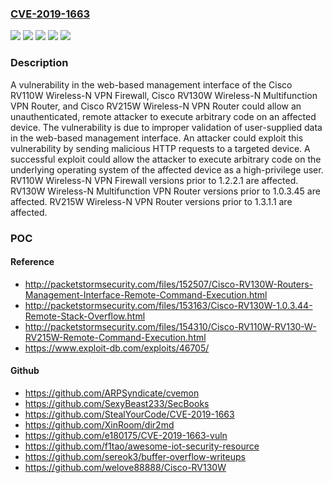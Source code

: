 ### [CVE-2019-1663](https://cve.mitre.org/cgi-bin/cvename.cgi?name=CVE-2019-1663)
![](https://img.shields.io/static/v1?label=Product&message=RV110W%20Wireless-N%20VPN%20Firewall&color=blue)
![](https://img.shields.io/static/v1?label=Product&message=RV130W%20Wireless-N%20Multifunction%20VPN%20Router&color=blue)
![](https://img.shields.io/static/v1?label=Product&message=RV215W%20Wireless-N%20VPN%20Router&color=blue)
![](https://img.shields.io/static/v1?label=Version&message=n%2Fa&color=blue)
![](https://img.shields.io/static/v1?label=Vulnerability&message=CWE-119&color=brighgreen)

### Description

A vulnerability in the web-based management interface of the Cisco RV110W Wireless-N VPN Firewall, Cisco RV130W Wireless-N Multifunction VPN Router, and Cisco RV215W Wireless-N VPN Router could allow an unauthenticated, remote attacker to execute arbitrary code on an affected device. The vulnerability is due to improper validation of user-supplied data in the web-based management interface. An attacker could exploit this vulnerability by sending malicious HTTP requests to a targeted device. A successful exploit could allow the attacker to execute arbitrary code on the underlying operating system of the affected device as a high-privilege user. RV110W Wireless-N VPN Firewall versions prior to 1.2.2.1 are affected. RV130W Wireless-N Multifunction VPN Router versions prior to 1.0.3.45 are affected. RV215W Wireless-N VPN Router versions prior to 1.3.1.1 are affected.

### POC

#### Reference
- http://packetstormsecurity.com/files/152507/Cisco-RV130W-Routers-Management-Interface-Remote-Command-Execution.html
- http://packetstormsecurity.com/files/153163/Cisco-RV130W-1.0.3.44-Remote-Stack-Overflow.html
- http://packetstormsecurity.com/files/154310/Cisco-RV110W-RV130-W-RV215W-Remote-Command-Execution.html
- https://www.exploit-db.com/exploits/46705/

#### Github
- https://github.com/ARPSyndicate/cvemon
- https://github.com/SexyBeast233/SecBooks
- https://github.com/StealYourCode/CVE-2019-1663
- https://github.com/XinRoom/dir2md
- https://github.com/e180175/CVE-2019-1663-vuln
- https://github.com/f1tao/awesome-iot-security-resource
- https://github.com/sereok3/buffer-overflow-writeups
- https://github.com/welove88888/Cisco-RV130W

